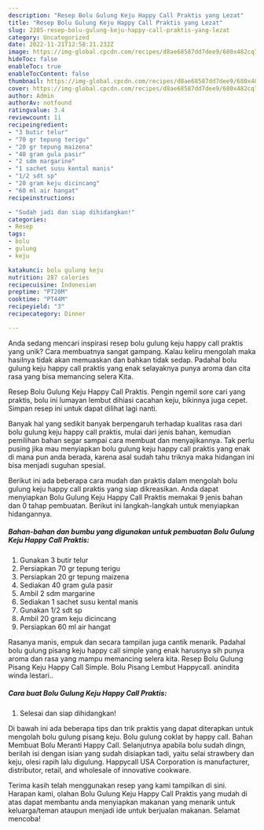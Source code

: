 ```yaml
---
description: "Resep Bolu Gulung Keju Happy Call Praktis yang Lezat"
title: "Resep Bolu Gulung Keju Happy Call Praktis yang Lezat"
slug: 2285-resep-bolu-gulung-keju-happy-call-praktis-yang-lezat
category: Uncategorized
date: 2022-11-21T12:58:21.232Z
image: https://img-global.cpcdn.com/recipes/d8ae68587dd7dee9/680x482cq70/bolu-gulung-keju-happy-call-praktis-foto-resep-utama.jpg
hideToc: false
enableToc: true
enableTocContent: false
thumbnail: https://img-global.cpcdn.com/recipes/d8ae68587dd7dee9/680x482cq70/bolu-gulung-keju-happy-call-praktis-foto-resep-utama.jpg
cover: https://img-global.cpcdn.com/recipes/d8ae68587dd7dee9/680x482cq70/bolu-gulung-keju-happy-call-praktis-foto-resep-utama.jpg
author: Admin
authorAv: notfound
ratingvalue: 3.4
reviewcount: 11
recipeingredient:
- "3 butir telur"
- "70 gr tepung terigu"
- "20 gr tepung maizena"
- "40 gram gula pasir"
- "2 sdm margarine"
- "1 sachet susu kental manis"
- "1/2 sdt sp"
- "20 gram keju dicincang"
- "60 ml air hangat"
recipeinstructions:

- "Sudah jadi dan siap dihidangkan!"
categories:
- Resep
tags:
- bolu
- gulung
- keju

katakunci: bolu gulung keju 
nutrition: 287 calories
recipecuisine: Indonesian
preptime: "PT20M"
cooktime: "PT44M"
recipeyield: "3"
recipecategory: Dinner

---
```





Anda sedang mencari inspirasi resep bolu gulung keju happy call praktis yang unik? Cara membuatnya sangat gampang. Kalau keliru mengolah maka hasilnya tidak akan memuaskan dan bahkan tidak sedap. Padahal bolu gulung keju happy call praktis yang enak selayaknya punya aroma dan cita rasa yang bisa memancing selera Kita.





Resep Bolu Gulung Keju Happy Call Praktis. Pengin ngemil sore cari yang praktis, bolu ini lumayan lembut dihiasi cacahan keju, bikinnya juga cepet. Simpan resep ini untuk dapat dilihat lagi nanti.

Banyak hal yang sedikit banyak berpengaruh terhadap kualitas rasa dari bolu gulung keju happy call praktis, mulai dari jenis bahan, kemudian pemilihan bahan segar sampai cara membuat dan menyajikannya. Tak perlu pusing jika mau menyiapkan bolu gulung keju happy call praktis yang enak di mana pun anda berada, karena asal sudah tahu triknya maka hidangan ini bisa menjadi suguhan spesial.






Berikut ini ada beberapa cara mudah dan praktis dalam mengolah bolu gulung keju happy call praktis yang siap dikreasikan. Anda dapat menyiapkan Bolu Gulung Keju Happy Call Praktis memakai 9 jenis bahan dan 0 tahap pembuatan. Berikut ini langkah-langkah untuk menyiapkan hidangannya.

<!--inarticleads1-->

##### Bahan-bahan dan bumbu yang digunakan untuk pembuatan Bolu Gulung Keju Happy Call Praktis:

1. Gunakan 3 butir telur
1. Persiapkan 70 gr tepung terigu
1. Persiapkan 20 gr tepung maizena
1. Sediakan 40 gram gula pasir
1. Ambil 2 sdm margarine
1. Sediakan 1 sachet susu kental manis
1. Gunakan 1/2 sdt sp
1. Ambil 20 gram keju dicincang
1. Persiapkan 60 ml air hangat


Rasanya manis, empuk dan secara tampilan juga cantik menarik. Padahal bolu gulung pisang keju happy call simple yang enak harusnya sih punya aroma dan rasa yang mampu memancing selera kita. Resep Bolu Gulung Pisang Keju Happy Call Simple. Bolu Pisang Lembut Happycall. anindita winda lestari.. 

<!--inarticleads2-->

##### Cara buat Bolu Gulung Keju Happy Call Praktis:


1. Selesai dan siap dihidangkan!

Di bawah ini ada beberapa tips dan trik praktis yang dapat diterapkan untuk mengolah bolu gulung pisang keju. Bolu gulung coklat by happy call. Bahan Membuat Bolu Meranti Happy Call. Selanjutnya apabila bolu sudah dingn, berilah isi dengan isian yang sudah disiapkan tadi, yaitu selai strawbery dan keju, olesi rapih lalu digulung. Happycall USA Corporation is manufacturer, distributor, retail, and wholesale of innovative cookware. 

Terima kasih telah menggunakan resep yang kami tampilkan di sini. Harapan kami, olahan Bolu Gulung Keju Happy Call Praktis yang mudah di atas dapat membantu anda menyiapkan makanan yang menarik untuk keluarga/teman ataupun menjadi ide untuk berjualan makanan. Selamat mencoba!
